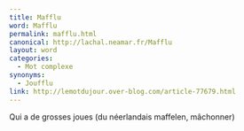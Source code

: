 ```yaml
---
title: Mafflu
word: Mafflu
permalink: mafflu.html
canonical: http://lachal.neamar.fr/Mafflu
layout: word
categories:
  - Mot complexe
synonyms:
  - Joufflu
link: http://lemotdujour.over-blog.com/article-77679.html
---
```


Qui a de grosses joues (du néerlandais maffelen, mâchonner)

